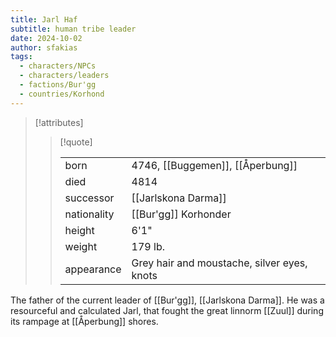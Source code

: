 ```yaml
---
title: Jarl Haf
subtitle: human tribe leader
date: 2024-10-02
author: sfakias
tags:
  - characters/NPCs
  - characters/leaders
  - factions/Bur'gg
  - countries/Korhond
---
```

> [!attributes]
> 
> > [!quote]
> >
> > | | |
> > | --- | --- |
> > | born | 4746, [[Buggemen]], [[Åperbung]] |
> > | died | 4814 |
> > | successor | [[Jarlskona Darma]] |
> > | nationality | [[Bur'gg]] Korhonder |
> > | height | 6'1" |
> > | weight | 179 lb. |
> > | appearance | Grey hair and moustache, silver eyes, knots |

The father of the current leader of [[Bur'gg]], [[Jarlskona Darma]]. He was a resourceful and calculated Jarl, that fought the great linnorm [[Zuul]] during its rampage at [[Åperbung]] shores.